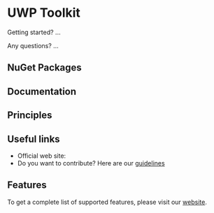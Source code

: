 UWP Toolkit
===========

Getting started? ...

Any questions? ...

## NuGet Packages

## Documentation

## Principles

## Useful links

 - Official web site: 
 - Do you want to contribute? Here are our [guidelines](https://github.com/deltakosh/UWPToolkit/blob/master/contributing.md)

## Features
To get a complete list of supported features, please visit our [website](...).
